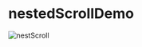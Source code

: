# nestedScrollDemo

![nestScroll](https://github.com/thh0613/markdownres/blob/master/nestedScroll.gif)
